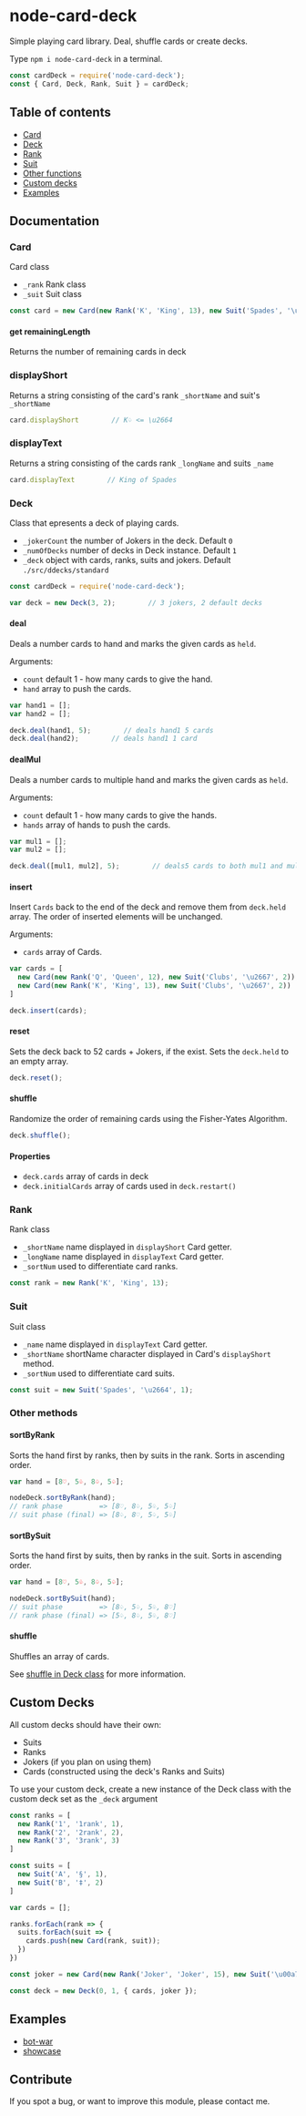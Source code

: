 # node-card-deck

Simple playing card library. Deal, shuffle cards or create decks.

Type `npm i node-card-deck` in a terminal.

```js
const cardDeck = require('node-card-deck');
const { Card, Deck, Rank, Suit } = cardDeck;
```

## Table of contents

* [Card](#card)
* [Deck](#deck)
* [Rank](#rank)
* [Suit](#suit)
* [Other functions](#other-methods)
* [Custom decks](#custom-Decks)
* [Examples](#examples)

## Documentation

<a name="card"></a>

### Card

Card class

* `_rank` Rank class
* `_suit` Suit class

```js
const card = new Card(new Rank('K', 'King', 13), new Suit('Spades', '\u2664', 1));
```

#### get remainingLength

Returns the number of remaining cards in deck

### displayShort

Returns a string consisting of the card's rank `_shortName` and suit's `_shortName`

```js
card.displayShort        // K♤ <= \u2664
```

### displayText

Returns a string consisting of the cards rank `_longName` and suits `_name`

```js
card.displayText        // King of Spades
```

<a name="deck"></a>

### Deck

Class that epresents a deck of playing cards.

* `_jokerCount` the number of Jokers in the deck. Default `0`
* `_numOfDecks` number of decks in Deck instance. Default `1`
* `_deck` object with cards, ranks, suits and jokers. Default `./src/ddecks/standard`

```js
const cardDeck = require('node-card-deck');

var deck = new Deck(3, 2);        // 3 jokers, 2 default decks
```

#### deal

Deals a number cards to hand and marks the given cards as `held`.

Arguments:

* `count` default 1 - how many cards to give the hand.
* `hand` array to push the cards.

```js
var hand1 = [];
var hand2 = [];

deck.deal(hand1, 5);        // deals hand1 5 cards
deck.deal(hand2);        // deals hand1 1 card
```

#### dealMul

Deals a number cards to multiple hand and marks the given cards as `held`.

Arguments:

* `count` default 1 - how many cards to give the hands.
* `hands` array of hands to push the cards.

```js
var mul1 = [];
var mul2 = [];

deck.deal([mul1, mul2], 5);        // deals5 cards to both mul1 and mul2
```

#### insert

Insert `Cards` back to the end of the deck and remove them from `deck.held` array. The order of inserted elements will be unchanged.

Arguments:

* `cards` array of Cards.

```js
var cards = [
  new Card(new Rank('Q', 'Queen', 12), new Suit('Clubs', '\u2667', 2)),
  new Card(new Rank('K', 'King', 13), new Suit('Clubs', '\u2667', 2))
]

deck.insert(cards);
```

#### reset

Sets the deck back to 52 cards + Jokers, if the exist. Sets the `deck.held` to an empty array.

```js
deck.reset();
```

#### shuffle

Randomize the order of remaining cards using the Fisher-Yates Algorithm.

```js
deck.shuffle();
```

#### Properties

* `deck.cards` array of cards in deck
* `deck.initialCards` array of cards used in `deck.restart()`

<a name="rank"></a>

### Rank

Rank class

* `_shortName` name displayed in `displayShort` Card getter.
* `_longName` name displayed in `displayText` Card getter.
* `_sortNum` used to differentiate card ranks.

```js
const rank = new Rank('K', 'King', 13);
```

<a name="suit"></a>

### Suit

Suit class

* `_name` name displayed in `displayText` Card getter.
* `_shortName` shortName character displayed in Card's `displayShort` method.
* `_sortNum` used to differentiate card suits.

```js
const suit = new Suit('Spades', '\u2664', 1);
```

<a name="other-methods"></a>

### Other methods

#### sortByRank

Sorts the hand first by ranks, then by suits in the rank. Sorts in ascending order.

```js
var hand = [8♡, 5♧, 8♤, 5♤];

nodeDeck.sortByRank(hand);
// rank phase         => [8♡, 8♤, 5♧, 5♤]
// suit phase (final) => [8♤, 8♡, 5♤, 5♧]
```

#### sortBySuit

Sorts the hand first by suits, then by ranks in the suit. Sorts in ascending order.

```js
var hand = [8♡, 5♧, 8♤, 5♤];

nodeDeck.sortBySuit(hand);
// suit phase         => [8♤, 5♤, 5♧, 8♡]
// rank phase (final) => [5♤, 8♤, 5♧, 8♡]
```

#### shuffle

Shuffles an array of cards.

See [shuffle in Deck class](#deck) for more information.

<a name="custom decks"></a>

## Custom Decks

All custom decks should have their own:

* Suits
* Ranks
* Jokers (if you plan on using them)
* Cards (constructed using the deck's Ranks and Suits)

To use your custom deck, create a new instance of the Deck class with the custom deck set as the `_deck` argument

```js
const ranks = [
  new Rank('1', '1rank', 1),
  new Rank('2', '2rank', 2),
  new Rank('3', '3rank', 3)
]

const suits = [
  new Suit('A', '§', 1),
  new Suit('B', '‡', 2)
]

var cards = [];

ranks.forEach(rank => {
  suits.forEach(suit => {
    cards.push(new Card(rank, suit));
  })
})

const joker = new Card(new Rank('Joker', 'Joker', 15), new Suit('\u00a7', '\u00a7', 0));

const deck = new Deck(0, 1, { cards, joker });
```

<a name="examples"></a>

## Examples

* [bot-war](/examples/bot-war.js)
* [showcase](/examples/showcase.js)

## Contribute

If you spot a bug, or want to improve this module, please contact me.
